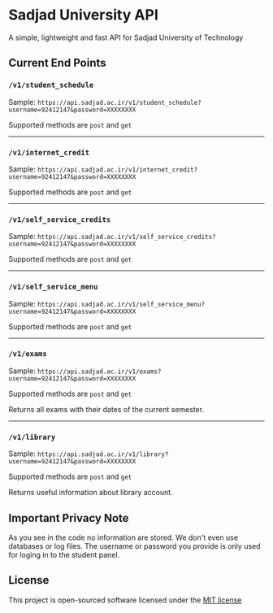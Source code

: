 # Sadjad University API
A simple, lightweight and fast API for Sadjad University of Technology

## Current End Points
### `/v1/student_schedule`
Sample: `https://api.sadjad.ac.ir/v1/student_schedule?username=92412147&password=XXXXXXXX`

Supported methods are `post` and `get`

---
### `/v1/internet_credit`
Sample: `https://api.sadjad.ac.ir/v1/internet_credit?username=92412147&password=XXXXXXXX`

Supported methods are `post` and `get`

---
### `/v1/self_service_credits`
Sample: `https://api.sadjad.ac.ir/v1/self_service_credits?username=92412147&password=XXXXXXXX`

Supported methods are `post` and `get`

---
### `/v1/self_service_menu`
Sample: `https://api.sadjad.ac.ir/v1/self_service_menu?username=92412147&password=XXXXXXXX`

Supported methods are `post` and `get`

---
### `/v1/exams`
Sample: `https://api.sadjad.ac.ir/v1/exams?username=92412147&password=XXXXXXXX`

Supported methods are `post` and `get`

Returns all exams with their dates of the current semester.

---
### `/v1/library`
Sample: `https://api.sadjad.ac.ir/v1/library?username=92412147&password=XXXXXXXX`

Supported methods are `post` and `get`

Returns useful information about library account.

## Important Privacy Note
As you see in the code no information are stored. We don't even use databases or log files. The username or password you provide is only used for loging in to the student panel.


## License
This project is open-sourced software licensed under the [MIT license](http://opensource.org/licenses/MIT)

